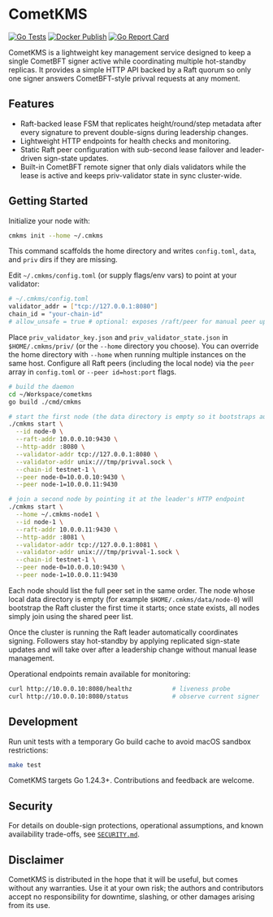 # CometKMS

[![Go Tests](https://github.com/initia-labs/CometKMS/actions/workflows/go-tests.yml/badge.svg?branch=main)](https://github.com/initia-labs/CometKMS/actions/workflows/go-tests.yml)
[![Docker Publish](https://github.com/initia-labs/CometKMS/actions/workflows/docker-release.yml/badge.svg?branch=main)](https://github.com/initia-labs/CometKMS/actions/workflows/docker-release.yml)
[![Go Report Card](https://goreportcard.com/badge/github.com/initia-labs/CometKMS)](https://goreportcard.com/report/github.com/initia-labs/CometKMS)

CometKMS is a lightweight key management service designed to keep a single CometBFT signer active while coordinating multiple hot-standby replicas. It provides a simple HTTP API backed by a Raft quorum so only one signer answers CometBFT-style privval requests at any moment.

## Features

- Raft-backed lease FSM that replicates height/round/step metadata after every signature to prevent double-signs during leadership changes.
- Lightweight HTTP endpoints for health checks and monitoring.
- Static Raft peer configuration with sub-second lease failover and leader-driven sign-state updates.
- Built-in CometBFT remote signer that only dials validators while the lease is active and keeps priv-validator state in sync cluster-wide.

## Getting Started

Initialize your node with:

```bash
cmkms init --home ~/.cmkms
```

This command scaffolds the home directory and writes `config.toml`, `data`, and `priv` dirs if they are missing.

Edit `~/.cmkms/config.toml` (or supply flags/env vars) to point at your validator:

```bash
# ~/.cmkms/config.toml
validator_addr = ["tcp://127.0.0.1:8080"]
chain_id = "your-chain-id"
# allow_unsafe = true # optional: exposes /raft/peer for manual peer updates
```

Place `priv_validator_key.json` and `priv_validator_state.json` in `$HOME/.cmkms/priv/` (or the `--home` directory you choose). You can override the home directory with `--home` when running multiple instances on the same host. Configure all Raft peers (including the local node) via the `peer` array in `config.toml` or `--peer id=host:port` flags.

```bash
# build the daemon
cd ~/Workspace/cometkms
go build ./cmd/cmkms

# start the first node (the data directory is empty so it bootstraps automatically)
./cmkms start \
  --id node-0 \
  --raft-addr 10.0.0.10:9430 \
  --http-addr :8080 \
  --validator-addr tcp://127.0.0.1:8080 \
  --validator-addr unix:///tmp/privval.sock \
  --chain-id testnet-1 \
  --peer node-0=10.0.0.10:9430 \
  --peer node-1=10.0.0.11:9430

# join a second node by pointing it at the leader's HTTP endpoint
./cmkms start \
  --home ~/.cmkms-node1 \
  --id node-1 \
  --raft-addr 10.0.0.11:9430 \
  --http-addr :8081 \
  --validator-addr tcp://127.0.0.1:8081 \
  --validator-addr unix:///tmp/privval-1.sock \
  --chain-id testnet-1 \
  --peer node-0=10.0.0.10:9430 \
  --peer node-1=10.0.0.11:9430
```

Each node should list the full peer set in the same order. The node whose local
data directory is empty (for example `$HOME/.cmkms/data/node-0`) will
bootstrap the Raft cluster the first time it starts; once state exists, all
nodes simply join using the shared peer list.

Once the cluster is running the Raft leader automatically coordinates signing.
Followers stay hot-standby by applying replicated sign-state updates and will
take over after a leadership change without manual lease management.

Operational endpoints remain available for monitoring:

```bash
curl http://10.0.0.10:8080/healthz           # liveness probe
curl http://10.0.0.10:8080/status            # observe current signer
```

## Development

Run unit tests with a temporary Go build cache to avoid macOS sandbox restrictions:

```bash
make test
```

CometKMS targets Go 1.24.3+. Contributions and feedback are welcome.

## Security

For details on double-sign protections, operational assumptions, and known
availability trade-offs, see [`SECURITY.md`](SECURITY.md).

## Disclaimer

CometKMS is distributed in the hope that it will be useful, but comes without
any warranties. Use it at your own risk; the authors and contributors accept no
responsibility for downtime, slashing, or other damages arising from its use.
